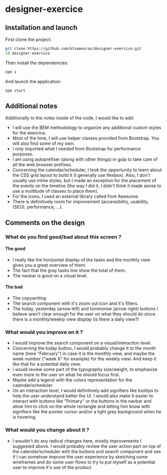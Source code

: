 # designer-exercice

## Installation and launch
First clone the project:
```bash
git clone https://github.com/ktsamouras/designer-exercice.git
cd designer-exercice
```

Then install the dependencies:
```bash
npm i
```

And launch the application:
```bash
npm start
```

## Additional notes
Additionally to the notes inside of the code, I would like to add:
- I will use the BEM methodology to organize any additional custom styles for the exercice.
- Most of the time, I will use helper classes provided from Bootstrap. You will also find some of my own.
- I only imported what I needed from Bootstrap for performance purposes.
- I am using autoprefixer (along with other things) in gulp to take care of all the web browser prefixes.
- Concerning the calendar/scheduler, I took the opportunity to learn about the CSS grid layout to build it (I generally use flexbox). Also, I don't usually use inline styles, but I made an exception for the placement of the events on the timeline (the way I did it, I didn't think it made sense to use a multitude of classes to place them).
- For the icons, I used an external library called Font Awesome.
- There is definitively room for improvement (accessibility, usability, (SEO), performance, ...).

## Comments on the design

### What do you find good/bad about this screen ?
#### The good
- I really like the horizontal display of the tasks and the monthly view gives you a great overview of them.
- The fact that the gray tasks line show the total of them.
- The navbar is good on a visual level.

#### The bad
- The copywriting
- The search component with it's zoom out icon and it's filters.
- The today, yesterday (arrow left) and tommorow (arrow right) buttons I believe aren't clear enough for the user on what they should do since there is a monthly/weekly view display (is there a daily view?)

### What would you improve on it ?
- I would improve the search component on a visual/interaction level.
- Concerning the today button, I would probably change it to the month name (here "February") in case it is the monthly view, and maybe the week number ("week 6" for example) for the weekly view. And keep it like that for a potential daily view.
- I would review some part of the typography size/weight, to emphasize even more to the user on what he should focus first.
- Maybe add a legend with the colors representation for the calendar/scheduler.
- On an interaction level, I would definitively add signifiers like tooltips to help the user understand better the UI. I would also make it easier to interact with buttons like "Primary" or the buttons in the navbar and allow him to click on the whole rectangle and letting him know with signifiers like the pointer cursor and/or a light grey background when he is hovering.

### What would you change about it ?
- I wouldn't do any radical changes here, mostly improvements I suggested above. I would probably review the user action part on top of the calender/scheduler with the buttons and search component and see if I can somehow improve the user experience by sketching some wireframes and do some user flows to try to put myself as a potential user to improve it's use of the product.
